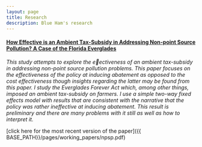 ```yaml
---
layout: page
title: Research
description: Blue Ham's research
---
```




#### <u>How Effective is an Ambient Tax-Subsidy in Addressing Non-point Source Pollution? A Case of the Florida Everglades</u>
*This study attempts to explore the eectiveness of an ambient tax-subsidy in addressing non-point source pollution problems. This paper focuses on the effectiveness of the policy at inducing abatement as opposed to the cost effectiveness though insights regarding the latter may be found from this paper. I study the Everglades Forever Act which, among other things, imposed an ambient tax-subsidy on farmers. I use a simple two-way fixed effects model with results that are consistent with the narrative that the policy was rather ineffective at inducing abatement. This result is preliminary and there are many problems with it still as well as how to interpret it.*

[click here for the most recent version of the paper]({{ BASE_PATH}}/pages/working_papers/npsp.pdf)


<!-- Note: this is how to write a comment in HTML. Everything in here won't show up on your webpage.-->

<!--
To increase the size of the title, use fewer # in front of the paper title.
To decrease the size of the title, use more #. 
To remove the italics, remove the * before and after the description
To remove the underline from the title, remove the <u> tags (<u> and </u>)
-->